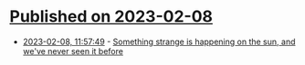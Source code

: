 # [Published on 2023-02-08](index.md)

* [2023-02-08, 11:57:49](https://news.ycombinator.com/item?id=34706925) - [Something strange is happening on the sun, and we've never seen it before](https://www.vice.com/en/article/k7bm83/something-strange-is-happening-on-the-sun-and-weve-never-seen-it-before)
